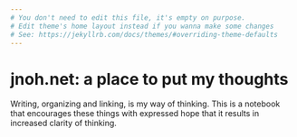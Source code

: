 ```yaml
---
# You don't need to edit this file, it's empty on purpose.
# Edit theme's home layout instead if you wanna make some changes
# See: https://jekyllrb.com/docs/themes/#overriding-theme-defaults
---
```


# jnoh.net: a place to put my thoughts

Writing, organizing and linking, is my way of thinking. This is a notebook that encourages these things with expressed hope that it results in increased clarity of thinking.
